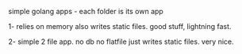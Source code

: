 simple golang apps - each folder is its own app

1- relies on memory also writes static files. good stuff, lightning fast.

2- simple 2 file app. no db no flatfile just writes static files. very nice. 
